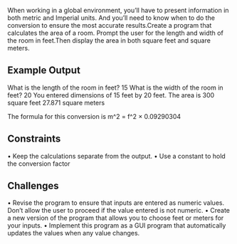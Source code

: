 When working in a global environment,
you’ll have to present information in both metric and Imperial units.
And you’ll need to know when to do the conversion to ensure the most accurate results.Create a program that calculates the area of a room.
Prompt the user for the length and width of the room in feet.Then display the area in both square feet and square meters.

## Example Output
What is the length of the room in feet? 15
What is the width of the room in feet? 20
You entered dimensions of 15 feet by 20 feet.
The area is 
300 square feet 
27.871 square meters 

The formula for this conversion is 
m^2 = f^2 × 0.09290304

## Constraints
• Keep the calculations separate from the output.
• Use a constant to hold the conversion factor

## Challenges
• Revise the program to ensure that inputs are entered as numeric values. 
Don’t allow the user to proceed if the value entered is not numeric.
• Create a new version of the program that allows you to choose feet or meters for your inputs.
• Implement this program as a GUI program that automatically updates the values when any value changes.